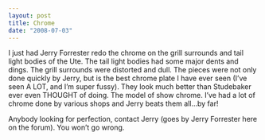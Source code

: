 ```yaml
---
layout: post
title: Chrome
date: "2008-07-03"
---
```


I just had Jerry Forrester redo the chrome on the grill surrounds and tail light bodies of the Ute. The tail light bodies had some major dents and dings. The grill surrounds were distorted and dull. The pieces were not only done quickly by Jerry, but is the best chrome plate I have ever seen (I’ve seen A LOT, and I’m super fussy). They look much better than Studebaker ever even THOUGHT of doing. The model of show chrome. I’ve had a lot of chrome done by various shops and Jerry beats them all…by far!

Anybody looking for perfection, contact Jerry (goes by Jerry Forrester here on the forum). You won’t go wrong.

